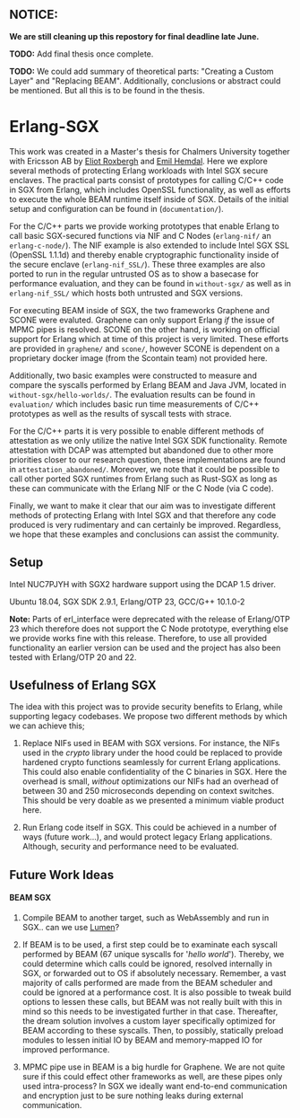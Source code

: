 ## NOTICE:
**We are still cleaning up this repostory for final deadline late June.**

**TODO:** Add final thesis once complete.

**TODO:** We could add summary of theoretical parts: "Creating a Custom Layer" and "Replacing BEAM". Additionally, conclusions or abstract could be mentioned. But all this is to be found in the thesis.

# Erlang-SGX

This work was created in a Master's thesis for Chalmers University together with Ericsson AB by [Eliot Roxbergh](https://github.com/Eliot-Roxbergh) and [Emil Hemdal](https://github.com/emilhem).
Here we explore several methods of protecting Erlang workloads with Intel SGX secure enclaves.
The practical parts consist of prototypes for calling C/C++ code in SGX from Erlang, which includes OpenSSL functionality, as well as efforts to execute the whole BEAM runtime itself inside of SGX.
Details of the initial setup and configuration can be found in (`documentation/`).

For the C/C++ parts we provide working prototypes that enable Erlang to call basic SGX-secured functions via NIF and C Nodes (`erlang-nif/` an `erlang-c-node/`).
The NIF example is also extended to include Intel SGX SSL (OpenSSL 1.1.1d) and thereby enable cryptographic functionality inside of the secure enclave (`erlang-nif_SSL/`).
These three examples are also ported to run in the regular untrusted OS as to show a basecase for performance evaluation, and they can be found in `without-sgx/` as well as in `erlang-nif_SSL/` which hosts both untrusted and SGX versions.

For executing BEAM inside of SGX, the two frameworks Graphene and SCONE were evaluted. Graphene can only support Erlang _if_ the issue of MPMC pipes is resolved. SCONE on the other hand, is working on official support for Erlang which at time of this project is very limited.
These efforts are provided in `graphene/` and `scone/`, however SCONE is dependent on a proprietary docker image (from the Scontain team) not provided here.

Additionally, two basic examples were constructed to measure and compare the syscalls performed by Erlang BEAM and Java JVM, located in `without-sgx/hello-worlds/`.
The evaluation results can be found in `evaluation/` which includes basic run time measurements of C/C++ prototypes as well as the results of syscall tests with strace.

For the C/C++ parts it is very possible to enable different methods of attestation as we only utilize the native Intel SGX SDK functionality.
Remote attestation with DCAP was attempted but abandoned due to other more priorities closer to our research question, these implementations are found in `attestation_abandoned/`.
Moreover, we note that it could be possible to call other ported SGX runtimes from Erlang such as Rust-SGX as long as these can communicate with the Erlang NIF or the C Node (via C code).

Finally, we want to make it clear that our aim was to investigate different methods of protecting Erlang with Intel SGX and that therefore any code produced is very rudimentary and can certainly be improved. Regardless, we hope that these examples and conclusions can assist the community.


## Setup

Intel NUC7PJYH with SGX2 hardware support using the DCAP 1.5 driver.

Ubuntu 18.04, SGX SDK 2.9.1, Erlang/OTP 23, GCC/G++ 10.1.0-2

**Note:** Parts of erl\_interface were deprecated with the release of Erlang/OTP 23 which therefore does not support the C Node prototype, everything else we provide works fine with this release. Therefore, to use all provided functionality an earlier version can be used and the project has also been tested with Erlang/OTP 20 and 22.


## Usefulness of Erlang SGX

The idea with this project was to provide security benefits to Erlang, while supporting legacy codebases.
We propose two different methods by which we can achieve this;

1. Replace NIFs used in BEAM with SGX versions. For instance, the NIFs used in the _crypto_ library under the hood could be replaced to provide hardened crypto functions seamlessly for current Erlang applications. This could also enable confidentiality of the C binaries in SGX. Here the overhead is small, _without_ optimizations our NIFs had an overhead of between 30 and 250 microseconds depending on context switches. This should be very doable as we presented a minimum viable product here.

2. Run Erlang code itself in SGX. This could be achieved in a number of ways (future work...), and would protect legacy Erlang applications. Although, security and performance need to be evaluated.


## Future Work Ideas

#### BEAM SGX

1. Compile BEAM to another target, such as WebAssembly and run in SGX.. can we use [Lumen](https://github.com/lumen/lumen)?

2. If BEAM is to be used, a first step could be to examinate each syscall performed by BEAM (67 unique syscalls for '_hello world_'). Thereby, we could determine which calls could be ignored, resolved internally in SGX, or forwarded out to OS if absolutely necessary. Remember, a vast majority of calls performed are made from the BEAM scheduler and could be ignored at a performance cost. It is also possible to tweak build options to lessen these calls, but BEAM was not really built with this in mind so this needs to be investigated further in that case. Thereafter, the dream solution involves a custom layer specifically optimized for BEAM according to these syscalls. Then, to possibly, statically preload modules to lessen initial IO by BEAM and memory-mapped IO for improved performance.

3. MPMC pipe use in BEAM is a big hurdle for Graphene. We are not quite sure if this could effect other frameworks as well, are these pipes only used intra-process? In SGX we ideally want end-to-end communication and encryption just to be sure nothing leaks during external communication.



